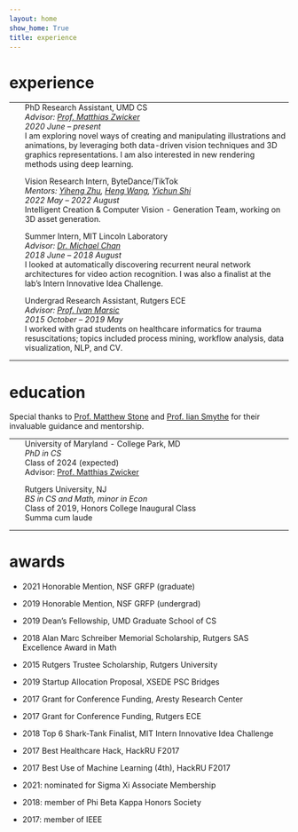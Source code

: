 ```yaml
---
layout: home
show_home: True
title: experience
---
```




# experience

<style>
.pad_xp {
    /*top right bottom left*/
    padding: 0em 0em 1em 1em;
    width: 100%;
}
</style>
<table cellspacing='0' cellpadding='0' border='0'>
<tbody>
<tr>
    <td>
        <img src='./assets/img/logo_umd.jpg' class='thumbnail-small'>
    </td>
    <td class=pad_xp>
        <label class=darktext>
            PhD Research Assistant, UMD CS
        </label><br>
        <i>
            Advisor: <a href='https://www.cs.umd.edu/~zwicker/'>Prof. Matthias Zwicker</a>
            <br>
            2020 June – present
        </i><br>
        I am exploring novel ways of creating and manipulating illustrations and animations, by leveraging both data-driven vision techniques and 3D graphics representations.  I am also interested in new rendering methods using deep learning. 
    </td>
</tr>
<tr>
    <td>
        <img src='./assets/img/logo_bytedance.jpg' class='thumbnail-small'>
    </td>
    <td class=pad_xp>
        <label class=darktext>
            Vision Research Intern, ByteDance/TikTok
        </label><br>
        <i>
            Mentors:
            <a href='https://www.linkedin.com/in/yihengz'>Yiheng Zhu</a>,
            <a href='https://hengcv.github.io/'>Heng Wang</a>,
            <a href='https://seasonsh.github.io/'>Yichun Shi</a>
            <br>
            2022 May – 2022 August
        </i><br>
        Intelligent Creation & Computer Vision - Generation Team, working on 3D asset generation.
    </td>
</tr>
<tr>
    <td>
        <img src='./assets/img/logo_mitll.png' class='thumbnail-small'>
    </td>
    <td class=pad_xp>
        <label class=darktext>
            Summer Intern, MIT Lincoln Laboratory
        </label><br>
        <i>
            Advisor: <a href='https://www.linkedin.com/in/mikeschan/'>Dr. Michael Chan</a>
            <br>
            2018 June – 2018 August
        </i><br>
        I looked at automatically discovering recurrent neural network architectures for video action recognition.  I was also a finalist at the lab’s Intern Innovative Idea Challenge.
    </td>
</tr>
<tr>
    <td>
        <img src='./assets/img/logo_rutgers.jpg' class='thumbnail-small'>
    </td>
    <td class=pad_xp>
        <label class=darktext>
            Undergrad Research Assistant, Rutgers ECE
        </label><br>
        <i>
            Advisor: <a href='https://www.ece.rutgers.edu/~marsic/'>Prof. Ivan Marsic</a>
            <br>
            2015 October – 2019 May
        </i><br>
        I worked with grad students on healthcare informatics for trauma resuscitations; topics included process mining, workflow analysis, data visualization, NLP, and CV.
    </td>
</tr>
</tbody>
</table>



# education

Special thanks to [Prof. Matthew Stone](https://people.cs.rutgers.edu/~mdstone/) and [Prof. Iian Smythe](https://sites.google.com/site/iiansmythe/) for their invaluable guidance and mentorship.

<style>
.pad_edu {
    /*top right bottom left*/
    padding: 0em 0em 1em 1em;
    width: 100%;
}
</style>
<table cellspacing='0' cellpadding='0' border='0'>
<tbody>
<tr>
    <td>
        <img src='./assets/img/logo_umd.jpg' class='thumbnail-small'>
    </td>
    <td class=pad_edu>
        <label class=darktext>
            University of Maryland - College Park, MD<br>
        </label>
        <i>
            PhD in CS<br>
        </i>
        Class of 2024 (expected)<br>
        Advisor: <a href='https://www.cs.umd.edu/~zwicker/'>Prof. Matthias Zwicker</a>
    </td>
</tr>
<tr>
    <td>
        <img src='./assets/img/logo_rutgers.jpg' class='thumbnail-small'>
    </td>
    <td class=pad_edu>
        <label class=darktext>
            Rutgers University, NJ<br>
        </label>
        <i>
            BS in CS and Math, minor in Econ<br>
        </i>
        Class of 2019, Honors College Inaugural Class<br>
        Summa cum laude
    </td>
</tr>
</tbody>
</table>



# awards

- 2021 Honorable Mention, NSF GRFP (graduate)
- 2019 Honorable Mention, NSF GRFP (undergrad)
- 2019 Dean’s Fellowship, UMD Graduate School of CS
- 2018 Alan Marc Schreiber Memorial Scholarship, Rutgers SAS Excellence Award in Math
- 2015 Rutgers Trustee Scholarship, Rutgers University

- 2019 Startup Allocation Proposal, XSEDE PSC Bridges
- 2017 Grant for Conference Funding, Aresty Research Center
- 2017 Grant for Conference Funding, Rutgers ECE

- 2018 Top 6 Shark-Tank Finalist, MIT Intern Innovative Idea Challenge
- 2017 Best Healthcare Hack, HackRU F2017
- 2017 Best Use of Machine Learning (4th), HackRU F2017

- 2021: nominated for Sigma Xi Associate Membership
- 2018: member of Phi Beta Kappa Honors Society
- 2017: member of IEEE




